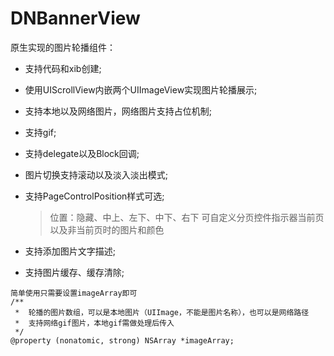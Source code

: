# DNBannerView
原生实现的图片轮播组件：

+ 支持代码和xib创建;
+ 使用UIScrollView内嵌两个UIImageView实现图片轮播展示;
+ 支持本地以及网络图片，网络图片支持占位机制;
+ 支持gif;
+ 支持delegate以及Block回调;
+ 图片切换支持滚动以及淡入淡出模式;
+ 支持PageControlPosition样式可选;

	>  位置：隐藏、中上、左下、中下、右下
	>  可自定义分页控件指示器当前页以及非当前页时的图片和颜色
+ 支持添加图片文字描述;
+ 支持图片缓存、缓存清除;

```
简单使用只需要设置imageArray即可
/**
 *  轮播的图片数组，可以是本地图片（UIImage，不能是图片名称），也可以是网络路径
 *  支持网络gif图片，本地gif需做处理后传入
 */
@property (nonatomic, strong) NSArray *imageArray;

```

[](https://github.com/git-hushuai/DNBannerView/blob/master/QQ20180813-133626-HD.mp4)